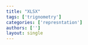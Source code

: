 ```yaml
---
title: "XLSX"
tags: ['trignometry']
categories: ['represntation']
authors: ['']
layout: single
---
```


